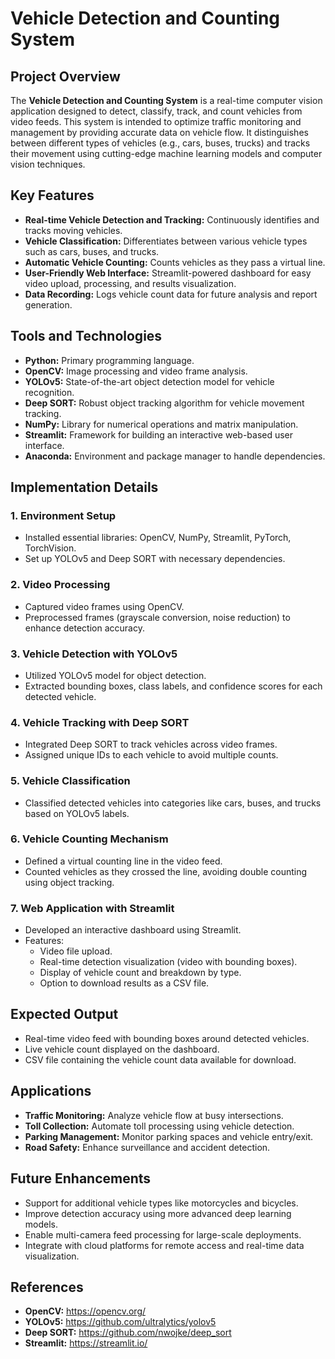 # Vehicle Detection and Counting System

## Project Overview
The **Vehicle Detection and Counting System** is a real-time computer vision application designed to detect, classify, track, and count vehicles from video feeds. This system is intended to optimize traffic monitoring and management by providing accurate data on vehicle flow. It distinguishes between different types of vehicles (e.g., cars, buses, trucks) and tracks their movement using cutting-edge machine learning models and computer vision techniques.

## Key Features
- **Real-time Vehicle Detection and Tracking:** Continuously identifies and tracks moving vehicles.
- **Vehicle Classification:** Differentiates between various vehicle types such as cars, buses, and trucks.
- **Automatic Vehicle Counting:** Counts vehicles as they pass a virtual line.
- **User-Friendly Web Interface:** Streamlit-powered dashboard for easy video upload, processing, and results visualization.
- **Data Recording:** Logs vehicle count data for future analysis and report generation.

## Tools and Technologies
- **Python:** Primary programming language.
- **OpenCV:** Image processing and video frame analysis.
- **YOLOv5:** State-of-the-art object detection model for vehicle recognition.
- **Deep SORT:** Robust object tracking algorithm for vehicle movement tracking.
- **NumPy:** Library for numerical operations and matrix manipulation.
- **Streamlit:** Framework for building an interactive web-based user interface.
- **Anaconda:** Environment and package manager to handle dependencies.

## Implementation Details
### 1. Environment Setup
- Installed essential libraries: OpenCV, NumPy, Streamlit, PyTorch, TorchVision.
- Set up YOLOv5 and Deep SORT with necessary dependencies.

### 2. Video Processing
- Captured video frames using OpenCV.
- Preprocessed frames (grayscale conversion, noise reduction) to enhance detection accuracy.

### 3. Vehicle Detection with YOLOv5
- Utilized YOLOv5 model for object detection.
- Extracted bounding boxes, class labels, and confidence scores for each detected vehicle.

### 4. Vehicle Tracking with Deep SORT
- Integrated Deep SORT to track vehicles across video frames.
- Assigned unique IDs to each vehicle to avoid multiple counts.

### 5. Vehicle Classification
- Classified detected vehicles into categories like cars, buses, and trucks based on YOLOv5 labels.

### 6. Vehicle Counting Mechanism
- Defined a virtual counting line in the video feed.
- Counted vehicles as they crossed the line, avoiding double counting using object tracking.

### 7. Web Application with Streamlit
- Developed an interactive dashboard using Streamlit.
- Features:
  - Video file upload.
  - Real-time detection visualization (video with bounding boxes).
  - Display of vehicle count and breakdown by type.
  - Option to download results as a CSV file.



## Expected Output
- Real-time video feed with bounding boxes around detected vehicles.
- Live vehicle count displayed on the dashboard.
- CSV file containing the vehicle count data available for download.

## Applications
- **Traffic Monitoring:** Analyze vehicle flow at busy intersections.
- **Toll Collection:** Automate toll processing using vehicle detection.
- **Parking Management:** Monitor parking spaces and vehicle entry/exit.
- **Road Safety:** Enhance surveillance and accident detection.

## Future Enhancements
- Support for additional vehicle types like motorcycles and bicycles.
- Improve detection accuracy using more advanced deep learning models.
- Enable multi-camera feed processing for large-scale deployments.
- Integrate with cloud platforms for remote access and real-time data visualization.


## References
- **OpenCV:** https://opencv.org/
- **YOLOv5:** https://github.com/ultralytics/yolov5
- **Deep SORT:** https://github.com/nwojke/deep_sort
- **Streamlit:** https://streamlit.io/

